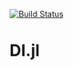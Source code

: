 [![Build Status](https://travis-ci.org/nel215/DI.jl.svg?branch=master)](https://travis-ci.org/nel215/DI.jl)
# DI.jl
